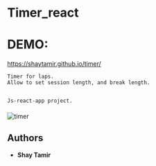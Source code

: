 # Timer_react

# DEMO:

https://shaytamir.github.io/timer/

```
Timer for laps.
Allow to set session length, and break length.


Js-react-app project.
```
####
![timer](https://user-images.githubusercontent.com/24354228/128714742-90d8c4bf-453e-46c7-b37a-1a688a378360.jpeg)

## Authors

- **Shay Tamir**
